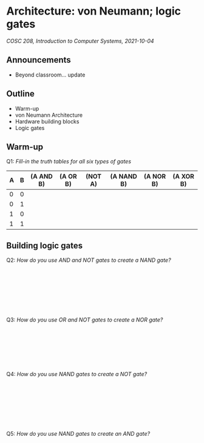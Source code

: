 # Architecture: von Neumann; logic gates
_COSC 208, Introduction to Computer Systems, 2021-10-04_

## Announcements
* Beyond classroom... update


## Outline
* Warm-up
* von Neumann Architecture
* Hardware building blocks
* Logic gates

## Warm-up


Q1: _Fill-in the truth tables for all six types of gates_

| A | B | (A AND B) | (A OR B) | (NOT A) | (A NAND B) | (A NOR B) | (A XOR B) |
| - | - | --------- | -------- | ------- | ---------- | --------- | --------- |
| 0 | 0 |           |          |         |            |           |           | 
| 0 | 1 |           |          |         |            |           |           | 
| 1 | 0 |           |          |         |            |           |           | 
| 1 | 1 |           |          |         |            |           |           | 

## Building logic gates

Q2: _How do you use AND and NOT gates to create a NAND gate?_
```









```

Q3: _How do you use OR and NOT gates to create a NOR gate?_
```








```

 <div style="page-break-after: always;"></div> 


Q4: _How do you use NAND gates to create a NOT gate?_
```









```

Q5: _How do you use NAND gates to create an AND gate?_
```








```